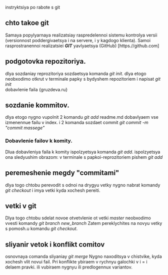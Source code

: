 instryktsiya po rabote s git

## chto takoe git
Samaya popylyarnaya realizatsiay raspredelennoi sistemu kontrolya versii (versionnost poddergivaetsya i na servere, i y kagdogo klienta). Samoi rasprostranennoi realizatsiei ***GIT*** yavlyaetsya (GitHub) [https.//github.com]

## podgotovka repozitoriya. 
dlya sozdaniay reprozitoriya sozdaetsya komanda *git init*. dlya etogo neobxodimo otkrut v terminale papky s bydyshem repozitoriem i napisat *git init*  
dobavlenie faila {gruzdeva.ru}
## sozdanie kommitov.
dlya etogo nygno vupolnit 2 komandu *git add* readme.md dobavlyaem vse izmenennue failu v index. i 2 komanda sozdaet commit *git commit -m "commit massege"*


### Dobavlenie failov k komity. 
Dlua dobavleniya faila k komity ispolzyetsya komanda *git add*. ispolzyetsya ona sledyushim obrazom: v terminale s papkoi-reprozitoriem pishem *git add <nazvanie faila>*

## peremeshenie megdy "commitami" 
dlya togo chtobu perevodit s odnoi na drygyu vetky nygno nabrat komandy *git checkout* i imya vetki kyda xochesh pereiti.


## vetki v git 
Dlya togo chtobu sdelat novoe otvetvlenie ot vetki *master* neobxodimo vvesti komandy *git branch new_branch <imya vetki>* 
Zatem pereklychites na novyu vetky s pomosh.u komandu *git checkout*.


## sliyanir vetok i konflikt comitov
osnovnaya comanda sliyaniay *git merge* Nygno naxoditsya v chistvike, kyda xochesh vlit novui fail. Pri konflikte ybiraem v rychnyu galochki v i = i delaem pravki. ili vubiraem nygnyu ili predlogennux variantov.
